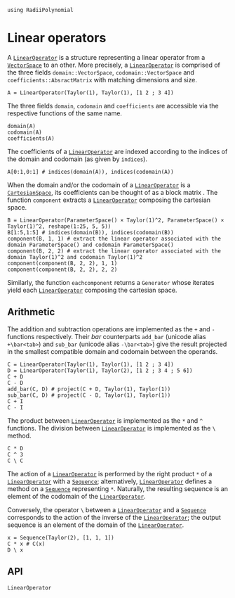 ```@setup linear_operators
using RadiiPolynomial
```

# Linear operators

A [`LinearOperator`](@ref) is a structure representing a linear operator from a [`VectorSpace`](@ref) to an other. More precisely, a [`LinearOperator`](@ref) is comprised of the three fields `domain::VectorSpace`, `codomain::VectorSpace` and `coefficients::AbsractMatrix` with matching dimensions and size.

```@repl linear_operators
A = LinearOperator(Taylor(1), Taylor(1), [1 2 ; 3 4])
```

The three fields `domain`, `codomain` and `coefficients` are accessible via the respective functions of the same name.

```@repl linear_operators
domain(A)
codomain(A)
coefficients(A)
```

The coefficients of a [`LinearOperator`](@ref) are indexed according to the indices of the domain and codomain (as given by `indices`).

```@repl linear_operators
A[0:1,0:1] # indices(domain(A)), indices(codomain(A))
```

When the domain and/or the codomain of a [`LinearOperator`](@ref) is a [`CartesianSpace`](@ref), its coefficients can be thought of as a block matrix . The function `component` extracts a [`LinearOperator`](@ref) composing the cartesian space.

```@repl linear_operators
B = LinearOperator(ParameterSpace() × Taylor(1)^2, ParameterSpace() × Taylor(1)^2, reshape(1:25, 5, 5))
B[1:5,1:5] # indices(domain(B)), indices(codomain(B))
component(B, 1, 1) # extract the linear operator associated with the domain ParameterSpace() and codomain ParameterSpace()
component(B, 2, 2) # extract the linear operator associated with the domain Taylor(1)^2 and codomain Taylor(1)^2
component(component(B, 2, 2), 1, 1)
component(component(B, 2, 2), 2, 2)
```

Similarly, the function `eachcomponent` returns a `Generator` whose iterates yield each [`LinearOperator`](@ref) composing the cartesian space.

## Arithmetic

The addition and subtraction operations are implemented as the `+` and `-` functions respectively. Their *bar* counterparts `add_bar` (unicode alias `+\bar<tab>`) and `sub_bar` (unicode alias `-\bar<tab>`) give the result projected in the smallest compatible domain and codomain between the operands.

```@repl linear_operators
C = LinearOperator(Taylor(1), Taylor(1), [1 2 ; 3 4])
D = LinearOperator(Taylor(1), Taylor(2), [1 2 ; 3 4 ; 5 6])
C + D
C - D
add_bar(C, D) # project(C + D, Taylor(1), Taylor(1))
sub_bar(C, D) # project(C - D, Taylor(1), Taylor(1))
C + I
C - I
```

The product between [`LinearOperator`](@ref) is implemented as the `*` and `^` functions. The division between [`LinearOperator`](@ref) is implemented as the `\` method.

```@repl linear_operators
C * D
C ^ 3
C \ C
```

The action of a [`LinearOperator`](@ref) is performed by the right product `*` of a [`LinearOperator`](@ref) with a [`Sequence`](@ref); alternatively, [`LinearOperator`](@ref) defines a method on a [`Sequence`](@ref) representing `*`. Naturally, the resulting sequence is an element of the codomain of the [`LinearOperator`](@ref).

Conversely, the operator `\` between a [`LinearOperator`](@ref) and a [`Sequence`](@ref) corresponds to the action of the inverse of the [`LinearOperator`](@ref); the output sequence is an element of the domain of the [`LinearOperator`](@ref).

```@repl linear_operators
x = Sequence(Taylor(2), [1, 1, 1])
C * x # C(x)
D \ x
```

## API

```@docs
LinearOperator
```
